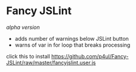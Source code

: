 # Fancy JSLint #
_alpha version_
* adds number of warnings below JSLint button
* warns of var in for loop that breaks processing


click this to install https://github.com/p4ul/Fancy-JSLint/raw/master/fancyjslint.user.js
